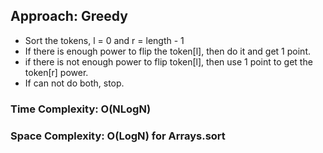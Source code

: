 ## Approach: Greedy
* Sort the tokens, l = 0 and r = length - 1
* If there is enough power to flip the token[l], then do it and get 1 point.
* if there is not enough power to flip token[l], then use 1 point to get the token[r] power.
* If can not do both, stop.
​
### Time Complexity: O(NLogN)
### Space Complexity: O(LogN) for Arrays.sort